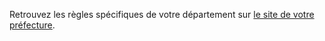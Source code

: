 Retrouvez les règles spécifiques de votre département sur <a href="#conseils-departement" id="lien-prefecture">le site de votre préfecture</a>.
